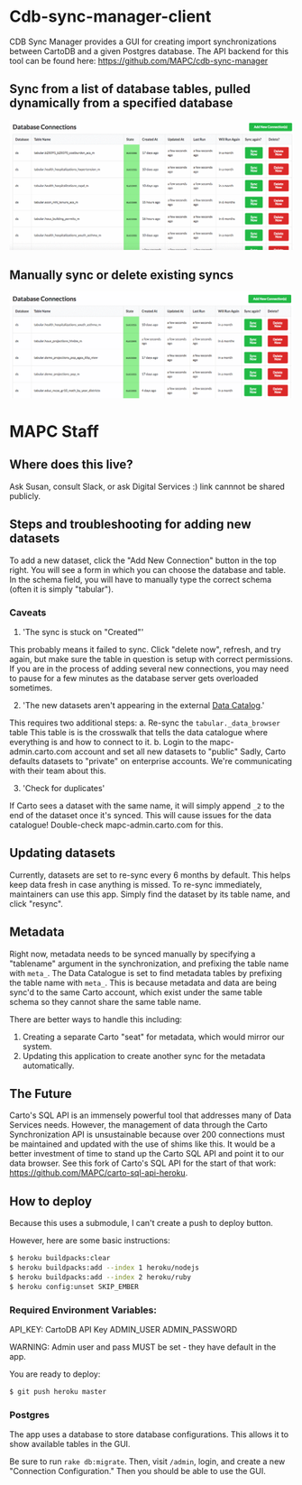 # Cdb-sync-manager-client

CDB Sync Manager provides a GUI for creating import synchronizations between CartoDB and a given Postgres database. The API backend for this tool can be found here: https://github.com/MAPC/cdb-sync-manager

## Sync from a list of database tables, pulled dynamically from a specified database

![Sync from a list of database tables](https://github.com/MAPC/cdb-sync-manager-client/blob/master/M73d4cf9QA.gif?raw=true "Logo Title Text 1")

## Manually sync or delete existing syncs

![Manually Sync or Delete existing syncs](https://github.com/MAPC/cdb-sync-manager-client/blob/master/ka3b0vt1He.gif?raw=true)

# MAPC Staff
## Where does this live?
Ask Susan, consult Slack, or ask Digital Services :) link cannnot be shared publicly. 

## Steps and troubleshooting for adding new datasets
To add a new dataset, click the "Add New Connection" button in the top right. You will see a form in which you can choose the database and table. In the schema field, you will have to manually type the correct schema (often it is simply "tabular"). 

### Caveats
1. 'The sync is stuck on "Created"'

This probably means it failed to sync. Click "delete now", refresh, and try again, but make sure the table in question is setup with correct permissions. If you are in the process of adding several new connections, you may need to pause for a few minutes as the database server gets overloaded sometimes.

2. 'The new datasets aren't appearing in the external [Data Catalog](databrowser.mapc.org).'

This requires two additional steps:
a. Re-sync the `tabular._data_browser` table
This table is is the crosswalk that tells the data catalogue where everything is and how to connect to it. 
b. Login to the mapc-admin.carto.com account and set all new datasets to "public"
Sadly, Carto defaults datasets to "private" on enterprise accounts. We're communicating with their team about this. 

3. 'Check for duplicates'

If Carto sees a dataset with the same name, it will simply append `_2` to the end of the dataset once it's synced. This will cause issues for the data catalogue! Double-check mapc-admin.carto.com for this.

## Updating datasets
Currently, datasets are set to re-sync every 6 months by default. This helps keep data fresh in case anything is missed. To re-sync immediately, maintainers can use this app. Simply find the dataset by its table name, and click "resync". 

## Metadata
Right now, metadata needs to be synced manually by specifying a "tablename" argument in the synchronization, and prefixing the table name with `meta_`. The Data Catalogue is set to find metadata tables by prefixing the table name with `meta_`. This is because metadata and data are being sync'd to the same Carto account, which exist under the same table schema so they cannot share the same table name. 

There are better ways to handle this including:
1. Creating a separate Carto "seat" for metadata, which would mirror our system.
2. Updating this application to create another sync for the metadata automatically. 

## The Future
Carto's SQL API is an immensely powerful tool that addresses many of Data Services needs. However, the management of data through the Carto Synchronization API is unsustainable because over 200 connections must be maintained and updated with the use of shims like this. It would be a better investment of time to stand up the Carto SQL API and point it to our data browser. See this fork of Carto's SQL API for the start of that work: https://github.com/MAPC/carto-sql-api-heroku. 

## How to deploy
Because this uses a submodule, I can't create a push to deploy button.

However, here are some basic instructions:

```sh
$ heroku buildpacks:clear
$ heroku buildpacks:add --index 1 heroku/nodejs
$ heroku buildpacks:add --index 2 heroku/ruby
$ heroku config:unset SKIP_EMBER
```
### Required Environment Variables:
API_KEY: CartoDB API Key
ADMIN_USER
ADMIN_PASSWORD

WARNING: Admin user and pass MUST be set - they have default in the app.

You are ready to deploy:

```bash
$ git push heroku master
```

### Postgres

The app uses a database to store database configurations. This allows it to show available tables in the GUI. 

Be sure to run `rake db:migrate`. Then, visit `/admin`, login, and create a new "Connection Configuration." Then you should be able to use the GUI.
